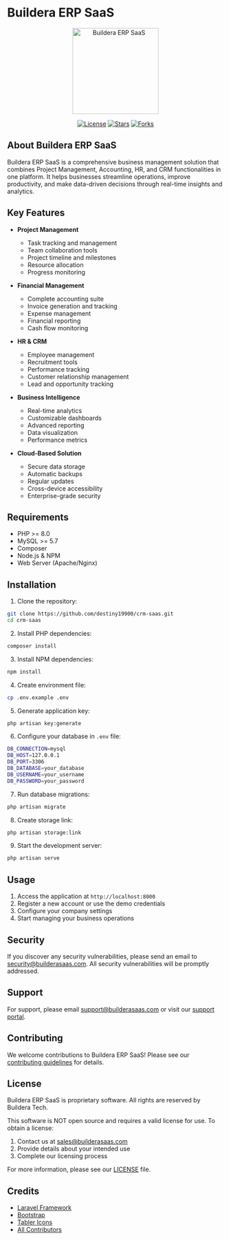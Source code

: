 # Buildera ERP SaaS

<p align="center">
<img src="public/storage/uploads/logo/logo-dark.png" alt="Buildera ERP SaaS" width="200">
</p>

<p align="center">
<a href="https://github.com/destiny19900/crm-saas/blob/main/LICENSE"><img src="https://img.shields.io/badge/license-Proprietary-red" alt="License"></a>
<a href="https://github.com/destiny19900/crm-saas/stargazers"><img src="https://img.shields.io/github/stars/destiny19900/crm-saas" alt="Stars"></a>
<a href="https://github.com/destiny19900/crm-saas/network"><img src="https://img.shields.io/github/forks/destiny19900/crm-saas" alt="Forks"></a>
</p>

## About Buildera ERP SaaS

Buildera ERP SaaS is a comprehensive business management solution that combines Project Management, Accounting, HR, and CRM functionalities in one platform. It helps businesses streamline operations, improve productivity, and make data-driven decisions through real-time insights and analytics.

## Key Features

- **Project Management**
  - Task tracking and management
  - Team collaboration tools
  - Project timeline and milestones
  - Resource allocation
  - Progress monitoring

- **Financial Management**
  - Complete accounting suite
  - Invoice generation and tracking
  - Expense management
  - Financial reporting
  - Cash flow monitoring

- **HR & CRM**
  - Employee management
  - Recruitment tools
  - Performance tracking
  - Customer relationship management
  - Lead and opportunity tracking

- **Business Intelligence**
  - Real-time analytics
  - Customizable dashboards
  - Advanced reporting
  - Data visualization
  - Performance metrics

- **Cloud-Based Solution**
  - Secure data storage
  - Automatic backups
  - Regular updates
  - Cross-device accessibility
  - Enterprise-grade security

## Requirements

- PHP >= 8.0
- MySQL >= 5.7
- Composer
- Node.js & NPM
- Web Server (Apache/Nginx)

## Installation

1. Clone the repository:
```bash
git clone https://github.com/destiny19900/crm-saas.git
cd crm-saas
```

2. Install PHP dependencies:
```bash
composer install
```

3. Install NPM dependencies:
```bash
npm install
```

4. Create environment file:
```bash
cp .env.example .env
```

5. Generate application key:
```bash
php artisan key:generate
```

6. Configure your database in `.env` file:
```bash
DB_CONNECTION=mysql
DB_HOST=127.0.0.1
DB_PORT=3306
DB_DATABASE=your_database
DB_USERNAME=your_username
DB_PASSWORD=your_password
```

7. Run database migrations:
```bash
php artisan migrate
```

8. Create storage link:
```bash
php artisan storage:link
```

9. Start the development server:
```bash
php artisan serve
```

## Usage

1. Access the application at `http://localhost:8000`
2. Register a new account or use the demo credentials
3. Configure your company settings
4. Start managing your business operations

## Security

If you discover any security vulnerabilities, please send an email to [security@builderasaas.com](mailto:security@builderasaas.com). All security vulnerabilities will be promptly addressed.

## Support

For support, please email [support@builderasaas.com](mailto:support@builderasaas.com) or visit our [support portal](https://builderasaas.com/support).

## Contributing

We welcome contributions to Buildera ERP SaaS! Please see our [contributing guidelines](CONTRIBUTING.md) for details.

## License

Buildera ERP SaaS is proprietary software. All rights are reserved by Buildera Tech.

This software is NOT open source and requires a valid license for use. To obtain a license:

1. Contact us at [sales@builderasaas.com](mailto:sales@builderasaas.com)
2. Provide details about your intended use
3. Complete our licensing process

For more information, please see our [LICENSE](LICENSE) file.

## Credits

- [Laravel Framework](https://laravel.com)
- [Bootstrap](https://getbootstrap.com)
- [Tabler Icons](https://tabler-icons.io)
- [All Contributors](../../contributors)
